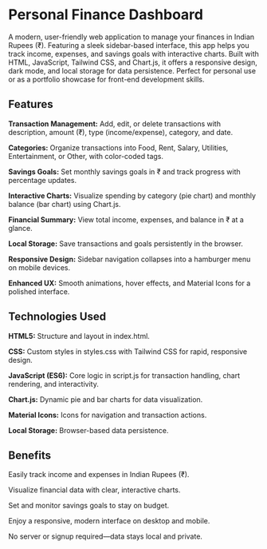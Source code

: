 # **Personal Finance Dashboard**

A modern, user-friendly web application to manage your finances in Indian Rupees (₹). 
Featuring a sleek sidebar-based interface, this app helps you track income, expenses, and savings goals with interactive charts.
Built with HTML, JavaScript, Tailwind CSS, and Chart.js, it offers a responsive design, dark mode, and local storage for data persistence.
Perfect for personal use or as a portfolio showcase for front-end development skills.

## **Features**

**Transaction Management:** Add, edit, or delete transactions with description, amount (₹), type (income/expense), category, and date.

**Categories:** Organize transactions into Food, Rent, Salary, Utilities, Entertainment, or Other, with color-coded tags.

**Savings Goals:** Set monthly savings goals in ₹ and track progress with percentage updates.

**Interactive Charts:** Visualize spending by category (pie chart) and monthly balance (bar chart) using Chart.js.

**Financial Summary:** View total income, expenses, and balance in ₹ at a glance.

**Local Storage:** Save transactions and goals persistently in the browser.

**Responsive Design:** Sidebar navigation collapses into a hamburger menu on mobile devices.

**Enhanced UX:** Smooth animations, hover effects, and Material Icons for a polished interface.

## **Technologies Used**

**HTML5:** Structure and layout in index.html.

**CSS:** Custom styles in styles.css with Tailwind CSS for rapid, responsive design.

**JavaScript (ES6):** Core logic in script.js for transaction handling, chart rendering, and interactivity.

**Chart.js:** Dynamic pie and bar charts for data visualization.

**Material Icons:** Icons for navigation and transaction actions.

**Local Storage:** Browser-based data persistence.


## **Benefits**

Easily track income and expenses in Indian Rupees (₹).

Visualize financial data with clear, interactive charts.

Set and monitor savings goals to stay on budget.

Enjoy a responsive, modern interface on desktop and mobile.

No server or signup required—data stays local and private.
